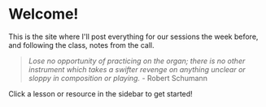 # Welcome!
This is the site where I'll post everything for our sessions the week before, and following the class, notes from the call.

> *Lose no opportunity of practicing on the organ; there is no other instrument which takes a swifter revenge on anything unclear or sloppy in composition or playing.* - Robert Schumann

Click a lesson or resource in the sidebar to get started!
